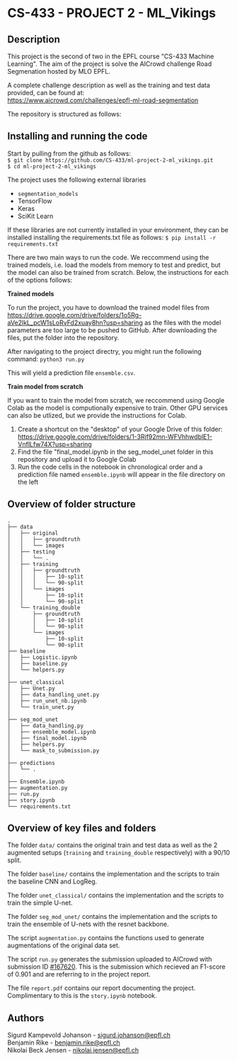 # CS-433 - PROJECT 2 - ML_Vikings

## Description
This project is the second of two in the EPFL course "CS-433 Machine Learning". The aim of the project is solve the AICrowd challenge Road Segmenation hosted by MLO EPFL. 

A complete challenge description as well as the training and test data provided, can be found at:\
https://www.aicrowd.com/challenges/epfl-ml-road-segmentation

The repository is structured as follows:


## Installing and running the code

Start by pulling from the github as follows:\
`$ git clone https://github.com/CS-433/ml-project-2-ml_vikings.git` \
`$ cd ml-project-2-ml_vikings`

The project uses the following external libraries
 * `segmentation_models`
 * TensorFlow
 * Keras
 * SciKit Learn

If these libraries are not currently installed in your environment, they can be installed installing the requirements.txt file as follows:
`$ pip install -r requirements.txt`

There are two main ways to run the code. We reccommend using the trained models, i.e. load the models from memory to test and predict, but the model can also be trained from scratch. Below, the instructions for each of the options follows:

**Trained models**

To run the project, you have to download the trained model files from https://drive.google.com/drive/folders/1o5Rg-aVe2lkL_pcW1sLoRvFd2xuay8hn?usp=sharing as the files with the model parameters are too large to be pushed to GitHub. After downloading the files, put the folder into the repository.

After navigating to the project directry, you might run the following command:
`python3 run.py`

This will yield a prediction file `ensemble.csv`.

**Train model from scratch**

If you want to train the model from scratch, we reccommend using Google Colab as the model is computionally expensive to train. Other GPU services can also be utlized, but we provide the instructions for Colab.

1. Create a shortcut on the "desktop" of your Google Drive of this folder: https://drive.google.com/drive/folders/1-3Rjf92mn-WFVhhwdblE1-VnflLfw74X?usp=sharing
2. Find the file "final_model.ipynb in the seg_model_unet folder in this repository and upload it to Google Colab
3. Run the code cells in the notebook in chronological order and a prediction file named `ensemble.ipynb` will appear in the file directory on the left

## Overview of folder structure

```
.
├── data
│   ├── original
│   │   ├── groundtruth
│   │   └── images
│   ├── testing
│   │   └── .
│   ├── training
│   │   ├── groundtruth
│   │   │   ├── 10-split
│   │   │   └── 90-split
│   │   └── images
│   │       ├── 10-split
│   │       └── 90-split
│   └── training_double
│       ├── groundtruth
│       │   ├── 10-split
│       │   └── 90-split
│       └── images
│           ├── 10-split
│           └── 90-split
├── baseline
│   ├── Logistic.ipynb
│   ├── baseline.py
│   └── helpers.py
│ 
├── unet_classical
│   ├── Unet.py
│   ├── data_handling_unet.py
│   ├── run_unet_nb.ipynb
│   └── train_unet.py
│
├── seg_mod_unet
│   ├── data_handling.py
│   ├── ensemble_model.ipynb
│   ├── final_model.ipynb
│   ├── helpers.py
│   └── mask_to_submission.py
│ 
├── predictions
│   └── .
│ 
├── Ensemble.ipynb
├── augmentation.py
├── run.py
├── story.ipynb
└── requirements.txt
```

## Overview of key files and folders

The folder `data/` contains the original train and test data as well as the 2 augmented setups (`training` and `training_double` respectively) with a 90/10 split.

The folder `baseline/` contains the implementation and the scripts to train the baseline CNN and LogReg. 

The folder `unet_classical/` contains the implementation and the scripts to train the simple U-net.

The folder `seg_mod_unet/` contains the implementation and the scripts to train the ensemble of U-nets with the resnet backbone. 

The script `augmentation.py` contains the functions used to generate augmentations of the original data set.

The script `run.py` generates the submission uploaded to AICrowd with submission ID [#167620](https://www.aicrowd.com/challenges/epfl-ml-road-segmentation/submissions/167620). This is the submission which recieved an F1-score of 0.901 and are referring to in the project report.

The file `report.pdf` contains our report documenting the project. Complimentary to this is the `story.ipynb` notebook. 



## Authors
Sigurd Kampevold Johanson - sigurd.johanson@epfl.ch\
Benjamin Rike - benjamin.rike@epfl.ch\
Nikolai Beck Jensen - nikolai.jensen@epfl.ch
